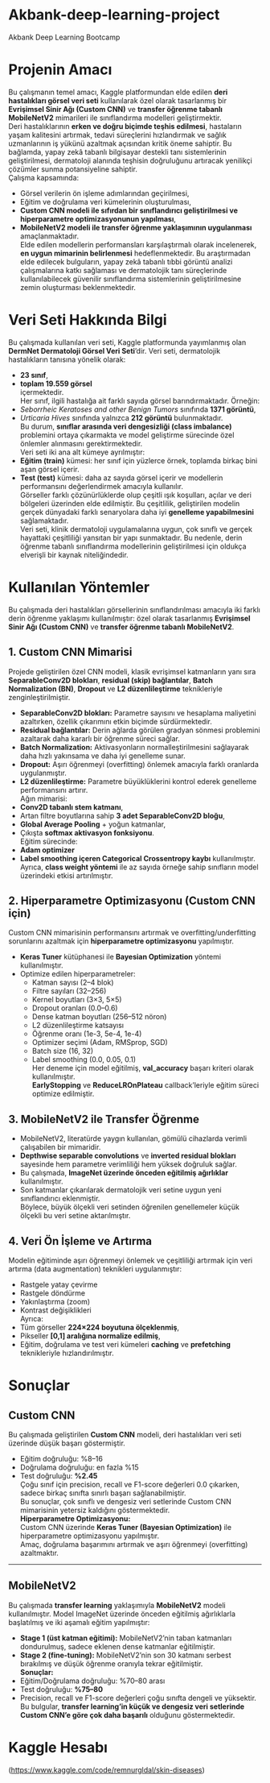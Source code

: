 # Akbank-deep-learning-project
Akbank Deep Learning Bootcamp
# Projenin Amacı  
Bu çalışmanın temel amacı, Kaggle platformundan elde edilen **deri hastalıkları görsel veri seti** kullanılarak özel olarak tasarlanmış bir **Evrişimsel Sinir Ağı (Custom CNN)** ve **transfer öğrenme tabanlı MobileNetV2** mimarileri ile sınıflandırma modelleri geliştirmektir.  
Deri hastalıklarının **erken ve doğru biçimde teşhis edilmesi**, hastaların yaşam kalitesini artırmak, tedavi süreçlerini hızlandırmak ve sağlık uzmanlarının iş yükünü azaltmak açısından kritik öneme sahiptir. Bu bağlamda, yapay zekâ tabanlı bilgisayar destekli tanı sistemlerinin geliştirilmesi, dermatoloji alanında teşhisin doğruluğunu artıracak yenilikçi çözümler sunma potansiyeline sahiptir.  
Çalışma kapsamında:  
- Görsel verilerin ön işleme adımlarından geçirilmesi,  
- Eğitim ve doğrulama veri kümelerinin oluşturulması,  
- **Custom CNN modeli ile sıfırdan bir sınıflandırıcı geliştirilmesi ve hiperparametre optimizasyonunun yapılması**,  
- **MobileNetV2 modeli ile transfer öğrenme yaklaşımının uygulanması**  
amaçlanmaktadır.  
Elde edilen modellerin performansları karşılaştırmalı olarak incelenerek, **en uygun mimarinin belirlenmesi** hedeflenmektedir. Bu araştırmadan elde edilecek bulguların, yapay zekâ tabanlı tıbbi görüntü analizi çalışmalarına katkı sağlaması ve dermatolojik tanı süreçlerinde kullanılabilecek güvenilir sınıflandırma sistemlerinin geliştirilmesine zemin oluşturması beklenmektedir.

# Veri Seti Hakkında Bilgi  
Bu çalışmada kullanılan veri seti, Kaggle platformunda yayımlanmış olan **DermNet Dermatoloji Görsel Veri Seti**’dir. Veri seti, dermatolojik hastalıkların tanısına yönelik olarak:  
- **23 sınıf**,  
- **toplam 19.559 görsel**  
içermektedir.  
Her sınıf, ilgili hastalığa ait farklı sayıda görsel barındırmaktadır. Örneğin:  
- *Seborrheic Keratoses and other Benign Tumors* sınıfında **1371 görüntü**,  
- *Urticaria Hives* sınıfında yalnızca **212 görüntü** bulunmaktadır.  
Bu durum, **sınıflar arasında veri dengesizliği (class imbalance)** problemini ortaya çıkarmakta ve model geliştirme sürecinde özel önlemler alınmasını gerektirmektedir.  
Veri seti iki ana alt kümeye ayrılmıştır:  
- **Eğitim (train)** kümesi: her sınıf için yüzlerce örnek, toplamda birkaç bini aşan görsel içerir.  
- **Test (test)** kümesi: daha az sayıda görsel içerir ve modellerin performansını değerlendirmek amacıyla kullanılır.  
Görseller farklı çözünürlüklerde olup çeşitli ışık koşulları, açılar ve deri bölgeleri üzerinden elde edilmiştir. Bu çeşitlilik, geliştirilen modelin gerçek dünyadaki farklı senaryolara daha iyi **genelleme yapabilmesini** sağlamaktadır.  
Veri seti, klinik dermatoloji uygulamalarına uygun, çok sınıflı ve gerçek hayattaki çeşitliliği yansıtan bir yapı sunmaktadır. Bu nedenle, derin öğrenme tabanlı sınıflandırma modellerinin geliştirilmesi için oldukça elverişli bir kaynak niteliğindedir.

# Kullanılan Yöntemler  
Bu çalışmada deri hastalıkları görsellerinin sınıflandırılması amacıyla iki farklı derin öğrenme yaklaşımı kullanılmıştır: özel olarak tasarlanmış **Evrişimsel Sinir Ağı (Custom CNN)** ve **transfer öğrenme tabanlı MobileNetV2**.  
## 1. Custom CNN Mimarisi  
Projede geliştirilen özel CNN modeli, klasik evrişimsel katmanların yanı sıra **SeparableConv2D blokları**, **residual (skip) bağlantılar**, **Batch Normalization (BN)**, **Dropout** ve **L2 düzenlileştirme** teknikleriyle zenginleştirilmiştir.  
- **SeparableConv2D blokları:** Parametre sayısını ve hesaplama maliyetini azaltırken, özellik çıkarımını etkin biçimde sürdürmektedir.  
- **Residual bağlantılar:** Derin ağlarda görülen gradyan sönmesi problemini azaltarak daha kararlı bir öğrenme süreci sağlar.  
- **Batch Normalization:** Aktivasyonların normalleştirilmesini sağlayarak daha hızlı yakınsama ve daha iyi genelleme sunar.  
- **Dropout:** Aşırı öğrenmeyi (overfitting) önlemek amacıyla farklı oranlarda uygulanmıştır.  
- **L2 düzenlileştirme:** Parametre büyüklüklerini kontrol ederek genelleme performansını artırır.  
Ağın mimarisi:  
- **Conv2D tabanlı stem katmanı**,  
- Artan filtre boyutlarına sahip **3 adet SeparableConv2D bloğu**,  
- **Global Average Pooling** + yoğun katmanlar,  
- Çıkışta **softmax aktivasyon fonksiyonu**.  
Eğitim sürecinde:  
- **Adam optimizer**  
- **Label smoothing içeren Categorical Crossentropy kaybı** kullanılmıştır.  
Ayrıca, **class weight yöntemi** ile az sayıda örneğe sahip sınıfların model üzerindeki etkisi artırılmıştır.

## 2. Hiperparametre Optimizasyonu (Custom CNN için)  
Custom CNN mimarisinin performansını artırmak ve overfitting/underfitting sorunlarını azaltmak için **hiperparametre optimizasyonu** yapılmıştır.  
- **Keras Tuner** kütüphanesi ile **Bayesian Optimization** yöntemi kullanılmıştır.  
- Optimize edilen hiperparametreler:  
  - Katman sayısı (2–4 blok)  
  - Filtre sayıları (32–256)  
  - Kernel boyutları (3×3, 5×5)  
  - Dropout oranları (0.0–0.6)  
  - Dense katman boyutları (256–512 nöron)  
  - L2 düzenlileştirme katsayısı  
  - Öğrenme oranı (1e-3, 5e-4, 1e-4)  
  - Optimizer seçimi (Adam, RMSprop, SGD)  
  - Batch size (16, 32)  
  - Label smoothing (0.0, 0.05, 0.1)  
Her deneme için model eğitilmiş, **val_accuracy** başarı kriteri olarak kullanılmıştır.  
**EarlyStopping** ve **ReduceLROnPlateau** callback’leriyle eğitim süreci optimize edilmiştir.

## 3. MobileNetV2 ile Transfer Öğrenme  
- MobileNetV2, literatürde yaygın kullanılan, gömülü cihazlarda verimli çalışabilen bir mimaridir.  
- **Depthwise separable convolutions** ve **inverted residual blokları** sayesinde hem parametre verimliliği hem yüksek doğruluk sağlar.  
- Bu çalışmada, **ImageNet üzerinde önceden eğitilmiş ağırlıklar** kullanılmıştır.  
- Son katmanlar çıkarılarak dermatolojik veri setine uygun yeni sınıflandırıcı eklenmiştir.  
Böylece, büyük ölçekli veri setinden öğrenilen genellemeler küçük ölçekli bu veri setine aktarılmıştır.  

## 4. Veri Ön İşleme ve Artırma  
Modelin eğitiminde aşırı öğrenmeyi önlemek ve çeşitliliği artırmak için veri artırma (data augmentation) teknikleri uygulanmıştır:  
- Rastgele yatay çevirme  
- Rastgele döndürme  
- Yakınlaştırma (zoom)  
- Kontrast değişiklikleri  
Ayrıca:  
- Tüm görseller **224×224 boyutuna ölçeklenmiş**,  
- Pikseller **[0,1] aralığına normalize edilmiş**,  
- Eğitim, doğrulama ve test veri kümeleri **caching** ve **prefetching** teknikleriyle hızlandırılmıştır.


# Sonuçlar

## Custom CNN
Bu çalışmada geliştirilen **Custom CNN** modeli, deri hastalıkları veri seti üzerinde düşük başarı göstermiştir.  
- Eğitim doğruluğu: %8–16  
- Doğrulama doğruluğu: en fazla %15  
- Test doğruluğu: **%2.45**  
Çoğu sınıf için precision, recall ve F1-score değerleri 0.0 çıkarken, sadece birkaç sınıfta sınırlı başarı sağlanabilmiştir.  
Bu sonuçlar, çok sınıflı ve dengesiz veri setlerinde Custom CNN mimarisinin yetersiz kaldığını göstermektedir.  
**Hiperparametre Optimizasyonu:**  
Custom CNN üzerinde **Keras Tuner (Bayesian Optimization)** ile hiperparametre optimizasyonu yapılmıştır.  
Amaç, doğrulama başarımını artırmak ve aşırı öğrenmeyi (overfitting) azaltmaktır.  

---

## MobileNetV2
Bu çalışmada **transfer learning** yaklaşımıyla **MobileNetV2** modeli kullanılmıştır. Model ImageNet üzerinde önceden eğitilmiş ağırlıklarla başlatılmış ve iki aşamalı eğitim yapılmıştır:  
- **Stage 1 (üst katman eğitimi):** MobileNetV2’nin taban katmanları dondurulmuş, sadece eklenen dense katmanlar eğitilmiştir.  
- **Stage 2 (fine-tuning):** MobileNetV2’nin son 30 katmanı serbest bırakılmış ve düşük öğrenme oranıyla tekrar eğitilmiştir.  
**Sonuçlar:**  
- Eğitim/Doğrulama doğruluğu: %70–80 arası  
- Test doğruluğu: **%75–80**  
- Precision, recall ve F1-score değerleri çoğu sınıfta dengeli ve yüksektir.  
Bu bulgular, **transfer learning’in küçük ve dengesiz veri setlerinde Custom CNN’e göre çok daha başarılı** olduğunu göstermektedir.  

# Kaggle Hesabı
  (https://www.kaggle.com/code/remnurgldal/skin-diseases)

